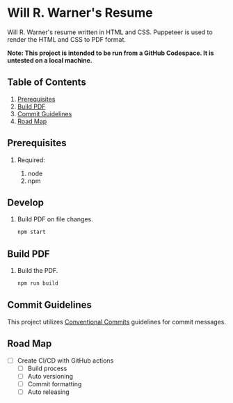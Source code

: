 # Will R. Warner's Resume

Will R. Warner's resume written in HTML and CSS. Puppeteer is used to render the HTML and CSS to PDF format.

**Note: This project is intended to be run from a GitHub Codespace. It is untested on a local machine.**

## Table of Contents

1. [Prerequisites](#prerequisites)
1. [Build PDF](#build-pdf)
1. [Commit Guidelines](#commit-guidelines)
1. [Road Map](#road-map)

## Prerequisites

1. Required:

   1. node
   1. npm

## Develop

1. Build PDF on file changes.

   ```bat
   npm start
   ```

## Build PDF

1. Build the PDF.

   ```bat
   npm run build
   ```

## Commit Guidelines

This project utilizes [Conventional Commits](https://www.conventionalcommits.org/en/v1.0.0/) guidelines for commit messages.

## Road Map

- [ ] Create CI/CD with GitHub actions
  - [ ] Build process
  - [ ] Auto versioning
  - [ ] Commit formatting
  - [ ] Auto releasing
